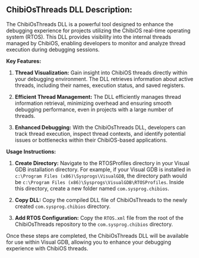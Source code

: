 ## ChibiOsThreads DLL Description:

The ChibiOsThreads DLL is a powerful tool designed to enhance the debugging experience for projects utilizing the ChibiOS real-time operating system (RTOS). This DLL provides visibility into the internal threads managed by ChibiOS, enabling developers to monitor and analyze thread execution during debugging sessions.

**Key Features:**

1. **Thread Visualization:** Gain insight into ChibiOS threads directly within your debugging environment. The DLL retrieves information about active threads, including their names, execution status, and saved registers.

2. **Efficient Thread Management:** The DLL efficiently manages thread information retrieval, minimizing overhead and ensuring smooth debugging performance, even in projects with a large number of threads.

3. **Enhanced Debugging:** With the ChibiOsThreads DLL, developers can track thread execution, inspect thread contexts, and identify potential issues or bottlenecks within their ChibiOS-based applications.

**Usage Instructions:**

1. **Create Directory:** Navigate to the RTOSProfiles directory in your Visual GDB installation directory. For example, if your Visual GDB is installed in `c:\Program Files (x86)\Sysprogs\VisualGDB`, the directory path would be `c:\Program Files (x86)\Sysprogs\VisualGDB\RTOSProfiles`. Inside this directory, create a new folder named `com.sysprog.chibios`.

2. **Copy DLL:** Copy the compiled DLL file of ChibiOsThreads to the newly created `com.sysprog.chibios` directory.

3. **Add RTOS Configuration:** Copy the `RTOS.xml` file from the root of the ChibiOsThreads repository to the `com.sysprog.chibios` directory.

Once these steps are completed, the ChibiOsThreads DLL will be available for use within Visual GDB, allowing you to enhance your debugging experience with ChibiOS threads.
